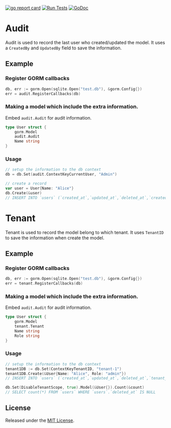[![go report card](https://goreportcard.com/badge/github.com/zhupeijun/gorm-ext "go report card")](https://goreportcard.com/report/github.com/zhupeijun/gorm-ext)
[![Run Tests](https://github.com/zhupeijun/gorm-ext/actions/workflows/gorm-ext.yml/badge.svg)](https://github.com/zhupeijun/gorm-ext/actions/workflows/gorm-ext.yml)
[![GoDoc](https://godoc.org/github.com/zhupeijun/gorm-ext?status.svg)](https://godoc.org/github.com/zhupeijun/gorm-ext)

# Audit

Audit is used to record the last user who created/updated the model. It uses a `CreatedBy` and `UpdatedBy` field to save the information.  

## Example

### Register GORM callbacks

```go
db, err := gorm.Open(sqlite.Open("test.db"), &gorm.Config{})
err = audit.RegisterCallbacks(db)
```

### Making a model which include the extra information.

Embed `audit.Audit` for audit information.

```go
type User struct {
    gorm.Model
    audit.Audit
    Name string
}
```

### Usage

```go
// setup the information to the db context
db = db.Set(audit.ContextKeyCurrentUser, "Admin")

// create a record
var user = User{Name: "Alice"}
db.Create(&user)
// INSERT INTO `users` (`created_at`,`updated_at`,`deleted_at`,`created_by`,`updated_by`,`name`) VALUES ("...","...",NULL,"Admin","Admin","Alice")
```

# Tenant 

Tenant is used to record the model belong to which tenant. It uses `TenantID` to save the information when create the model.


## Example

### Register GORM callbacks

```go
db, err := gorm.Open(sqlite.Open("test.db"), &gorm.Config{})
err = tenant.RegisterCallbacks(db)
```

### Making a model which include the extra information.

Embed `audit.Audit` for audit information.

```go
type User struct {
    gorm.Model
    tenant.Tenant
    Name string
    Role string
}
```

### Usage

```go
// setup the information to the db context
tenant1DB := db.Set(ContextKeyTenantID, "tenant-1")
tenant1DB.Create(&User{Name: "Alice", Role: "admin"})
// INSERT INTO `users` (`created_at`,`updated_at`,`deleted_at`,`tenant_id`,`name`,`role`) VALUES ("...","...",NULL,"tenant-1","Alice","admin")

db.Set(DisableTenantScope, true).Model(&User{}).Count(&count)
// SELECT count(*) FROM `users` WHERE `users`.`deleted_at` IS NULL
```

## License

Released under the [MIT License](http://opensource.org/licenses/MIT).